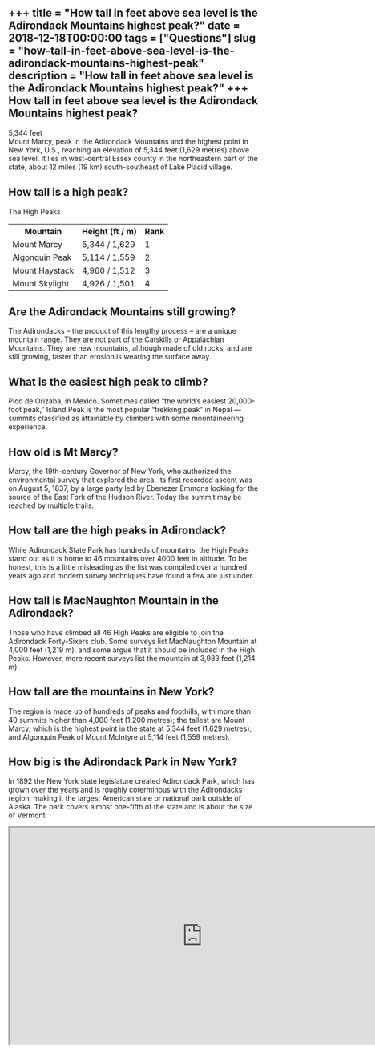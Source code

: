 +++
title = "How tall in feet above sea level is the Adirondack Mountains highest peak?"
date = 2018-12-18T00:00:00
tags = ["Questions"]
slug = "how-tall-in-feet-above-sea-level-is-the-adirondack-mountains-highest-peak"
description = "How tall in feet above sea level is the Adirondack Mountains highest peak?"
+++
How tall in feet above sea level is the Adirondack Mountains highest peak?
--------------------------------------------------------------------------

5,344 feet  
Mount Marcy, peak in the Adirondack Mountains and the highest point in New York, U.S., reaching an elevation of 5,344 feet (1,629 metres) above sea level. It lies in west-central Essex county in the northeastern part of the state, about 12 miles (19 km) south-southeast of Lake Placid village.

How tall is a high peak?
------------------------

The High Peaks

<table><tr><th>Mountain</th><th>Height (ft / m)</th><th>Rank</th></tr><tr><td>Mount Marcy</td><td>5,344 / 1,629</td><td>1</td></tr><tr><td>Algonquin Peak</td><td>5,114 / 1,559</td><td>2</td></tr><tr><td>Mount Haystack</td><td>4,960 / 1,512</td><td>3</td></tr><tr><td>Mount Skylight</td><td>4,926 / 1,501</td><td>4</td></tr></table>

Are the Adirondack Mountains still growing?
-------------------------------------------

The Adirondacks – the product of this lengthy process – are a unique mountain range. They are not part of the Catskills or Appalachian Mountains. They are new mountains, although made of old rocks, and are still growing, faster than erosion is wearing the surface away.

What is the easiest high peak to climb?
---------------------------------------

Pico de Orizaba, in Mexico. Sometimes called “the world’s easiest 20,000-foot peak,” Island Peak is the most popular “trekking peak” in Nepal — summits classified as attainable by climbers with some mountaineering experience.

How old is Mt Marcy?
--------------------

Marcy, the 19th-century Governor of New York, who authorized the environmental survey that explored the area. Its first recorded ascent was on August 5, 1837, by a large party led by Ebenezer Emmons looking for the source of the East Fork of the Hudson River. Today the summit may be reached by multiple trails.

How tall are the high peaks in Adirondack?
------------------------------------------

While Adirondack State Park has hundreds of mountains, the High Peaks stand out as it is home to 46 mountains over 4000 feet in altitude. To be honest, this is a little misleading as the list was compiled over a hundred years ago and modern survey techniques have found a few are just under.

How tall is MacNaughton Mountain in the Adirondack?
---------------------------------------------------

Those who have climbed all 46 High Peaks are eligible to join the Adirondack Forty-Sixers club. Some surveys list MacNaughton Mountain at 4,000 feet (1,219 m), and some argue that it should be included in the High Peaks. However, more recent surveys list the mountain at 3,983 feet (1,214 m).

How tall are the mountains in New York?
---------------------------------------

The region is made up of hundreds of peaks and foothills, with more than 40 summits higher than 4,000 feet (1,200 metres); the tallest are Mount Marcy, which is the highest point in the state at 5,344 feet (1,629 metres), and Algonquin Peak of Mount McIntyre at 5,114 feet (1,559 metres).

How big is the Adirondack Park in New York?
-------------------------------------------

In 1892 the New York state legislature created Adirondack Park, which has grown over the years and is roughly coterminous with the Adirondacks region, making it the largest American state or national park outside of Alaska. The park covers almost one-fifth of the state and is about the size of Vermont.

<iframe allow="accelerometer; autoplay; clipboard-write; encrypted-media; gyroscope; picture-in-picture" allowfullscreen="" class="__youtube_prefs__  epyt-is-override  no-lazyload" data-no-lazy="1" data-origheight="433" data-origwidth="770" data-skipgform_ajax_framebjll="" height="433" id="_ytid_59941" loading="lazy" src="https://www.youtube.com/embed/AeftdmTWM0c?enablejsapi=1&autoplay=0&cc_load_policy=0&cc_lang_pref=&iv_load_policy=1&loop=0&modestbranding=0&rel=1&fs=1&playsinline=0&autohide=2&theme=dark&color=red&controls=1&" title="YouTube player" width="770"></iframe>